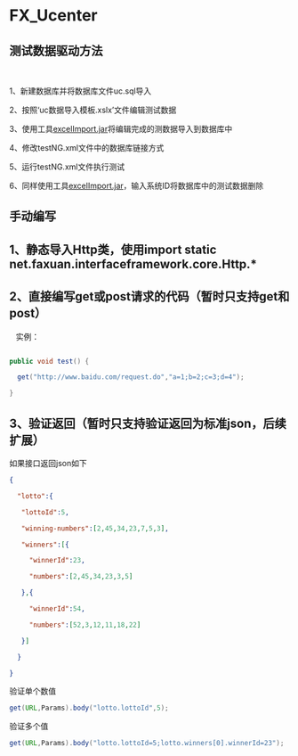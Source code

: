 # FX_Ucenter

测试数据驱动方法
---
 

  1、新建数据库并将数据库文件uc.sql导入

  2、按照‘uc数据导入模板.xslx’文件编辑测试数据

  3、使用工具[excelImport.jar](https://github.com/Soroke/FX_Ucenter/releases/download/1.1.0/excelImport.jar)将编辑完成的测数据导入到数据库中

  4、修改testNG.xml文件中的数据库链接方式

  5、运行testNG.xml文件执行测试

  6、同样使用工具[excelImport.jar](https://github.com/Soroke/FX_Ucenter/releases/download/1.1.0/excelImport.jar)，输入系统ID将数据库中的测试数据删除


手动编写
---
  1、静态导入Http类，使用import static net.faxuan.interfaceframework.core.Http.*<br>
  -----------
  2、直接编写get或post请求的代码（暂时只支持get和post）<br>
  -----------
    实例：<br>
```Java

public void test() {

  get("http://www.baidu.com/request.do","a=1;b=2;c=3;d=4");

}
```
3、验证返回（暂时只支持验证返回为标准json，后续扩展）
-----------
如果接口返回json如下
```Json
{

  "lotto":{

   "lottoId":5,

   "winning-numbers":[2,45,34,23,7,5,3],

   "winners":[{

     "winnerId":23,

     "numbers":[2,45,34,23,3,5]

   },{

     "winnerId":54,

     "numbers":[52,3,12,11,18,22]

   }]

  }

}
```
验证单个数值
```Java
get(URL,Params).body("lotto.lottoId",5);

```
验证多个值
```Java
get(URL,Params).body("lotto.lottoId=5;lotto.winners[0].winnerId=23");

```
